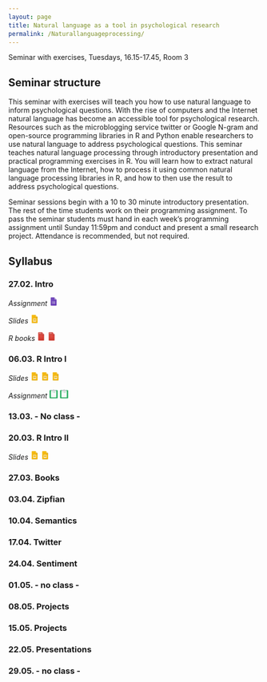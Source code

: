 ```yaml
---
layout: page
title: Natural language as a tool in psychological research
permalink: /Naturallanguageprocessing/
---
```


Seminar with exercises, Tuesdays, 16.15-17.45, Room 3

## Seminar structure

This seminar with exercises will teach you how to use natural language to inform psychological questions. With the rise of computers and the Internet natural language has become an accessible tool for psychological research. Resources such as the microblogging service twitter or Google N-gram and open-source programming libraries in R and Python enable researchers to use natural language to address psychological questions. This seminar teaches natural language processing through introductory presentation and practical programming exercises in R. You will learn how to extract natural language from the Internet, how to process it using common natural language processing libraries in R, and how to then use the result to address psychological questions.

Seminar sessions begin with a 10 to 30 minute introductory presentation. The rest of the time students work on their programming assignment. To pass the seminar students must hand in each week’s programming assignment until Sunday 11:59pm and conduct and present a small research project. Attendance is recommended, but not required.

## Syllabus

### 27.02. Intro

<i>Assignment</i>
<a href="/q0_naturallanguage/" ><img src="/images/GoogleForms.png" alt="GoogleIcon" height="18"/></a>

<i>Slides</i>
<a href="{{site.url}}/_Naturallanguage/Downloads/Session_1.pdf" ><img src="/images/GoogleSlides.png" alt="GoogleIcon" height="18" width = "17"/></a>

<i>R books</i>
<a href="{{site.url}}/_Naturallanguage/Literature/R-intro.pdf" ><img src="/images/PdfIcon.png" alt="PDFIcon" height="18" width = "17"/></a>
<a href="{{site.url}}/_Naturallanguage/Literature/YaRrr_Book.pdf" ><img src="/images/PdfIcon.png" alt="PDFIcon" height="18" width = "17"/></a>

### 06.03. R Intro I

<i>Slides</i>
<a href="https://therbootcamp.github.io/_sessions/D1S1_WhatIsR/What_is_R.html" ><img src="/images/GoogleSlides.png" alt="GoogleIcon" height="18" width = "17"/></a>
<a href="https://therbootcamp.github.io/_sessions/D1S2_Objects/Objects.html" ><img src="/images/GoogleSlides.png" alt="GoogleIcon" height="18" width = "17"/></a>
<a href="https://therbootcamp.github.io/_sessions/D1S3_DataIO/Data_IO.html"><img src="/images/GoogleSlides.png" alt="GoogleIcon" height="18" width = "17"/></a>

<i>Assignment</i>
<a href="https://therbootcamp.github.io/_sessions/D1S2_Objects/Objects_practical.html" ><img src="/images/AssignmentIcon_2.png" alt="GoogleIcon" height="18" width = "17"/></a>
<a href="https://therbootcamp.github.io/_sessions/D1S3_DataIO/Data_IO_practical.html" ><img src="/images/AssignmentIcon_2.png" alt="GoogleIcon" height="18" width = "17"/></a>

### 13.03. - No class -

### 20.03. R Intro II

<i>Slides</i>
<a href="https://therbootcamp.github.io/_sessions/D3S2_PlottingI/PlottingI.html" ><img src="/images/GoogleSlides.png" alt="GoogleIcon" height="18" width = "17"/></a>
<a href="https://therbootcamp.github.io/_sessions/D3S1_Tidying/Tidying.html" ><img src="/images/GoogleSlides.png" alt="GoogleIcon" height="18" width = "17"/></a>

### 27.03. Books

### 03.04. Zipfian

### 10.04. Semantics

### 17.04. Twitter

### 24.04. Sentiment

### 01.05. - no class -

### 08.05. Projects

### 15.05. Projects

### 22.05. Presentations

### 29.05. - no class -

<!---- https://finance.yahoo.com/quote/GOOG/history?ltr=1 ---->
